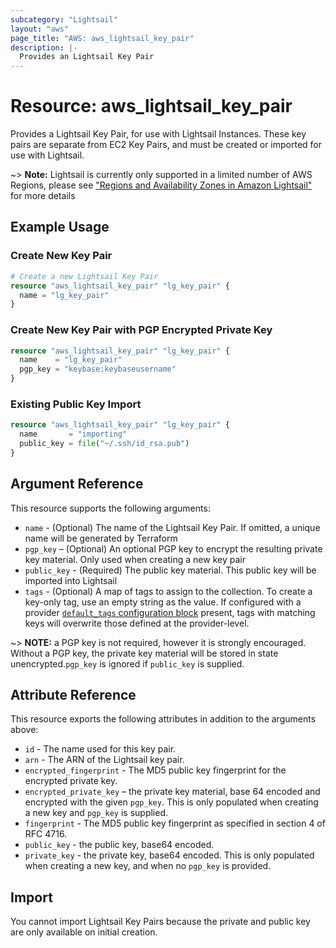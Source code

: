 ```yaml
---
subcategory: "Lightsail"
layout: "aws"
page_title: "AWS: aws_lightsail_key_pair"
description: |-
  Provides an Lightsail Key Pair
---
```


# Resource: aws_lightsail_key_pair

Provides a Lightsail Key Pair, for use with Lightsail Instances. These key pairs
are separate from EC2 Key Pairs, and must be created or imported for use with
Lightsail.

~> **Note:** Lightsail is currently only supported in a limited number of AWS Regions, please see ["Regions and Availability Zones in Amazon Lightsail"](https://lightsail.aws.amazon.com/ls/docs/overview/article/understanding-regions-and-availability-zones-in-amazon-lightsail) for more details

## Example Usage

### Create New Key Pair

```terraform
# Create a new Lightsail Key Pair
resource "aws_lightsail_key_pair" "lg_key_pair" {
  name = "lg_key_pair"
}
```

### Create New Key Pair with PGP Encrypted Private Key

```terraform
resource "aws_lightsail_key_pair" "lg_key_pair" {
  name    = "lg_key_pair"
  pgp_key = "keybase:keybaseusername"
}
```

### Existing Public Key Import

```terraform
resource "aws_lightsail_key_pair" "lg_key_pair" {
  name       = "importing"
  public_key = file("~/.ssh/id_rsa.pub")
}
```

## Argument Reference

This resource supports the following arguments:

* `name` - (Optional) The name of the Lightsail Key Pair. If omitted, a unique name will be generated by Terraform
* `pgp_key` – (Optional) An optional PGP key to encrypt the resulting private key material. Only used when creating a new key pair
* `public_key` - (Required) The public key material. This public key will be imported into Lightsail
* `tags` - (Optional) A map of tags to assign to the collection. To create a key-only tag, use an empty string as the value. If configured with a provider [`default_tags` configuration block](https://registry.terraform.io/providers/hashicorp/aws/latest/docs#default_tags-configuration-block) present, tags with matching keys will overwrite those defined at the provider-level.

~> **NOTE:** a PGP key is not required, however it is strongly encouraged. Without a PGP key, the private key material will be stored in state unencrypted.`pgp_key` is ignored if `public_key` is supplied.

## Attribute Reference

This resource exports the following attributes in addition to the arguments above:

* `id` - The name used for this key pair.
* `arn` - The ARN of the Lightsail key pair.
* `encrypted_fingerprint` - The MD5 public key fingerprint for the encrypted private key.
* `encrypted_private_key` – the private key material, base 64 encoded and encrypted with the given `pgp_key`. This is only populated when creating a new key and `pgp_key` is supplied.
* `fingerprint` - The MD5 public key fingerprint as specified in section 4 of RFC 4716.
* `public_key` - the public key, base64 encoded.
* `private_key` - the private key, base64 encoded. This is only populated when creating a new key, and when no `pgp_key` is provided.

## Import

You cannot import Lightsail Key Pairs because the private and public key are only available on initial creation.
